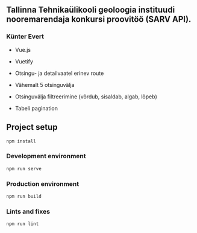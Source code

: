 ## Tallinna Tehnikaülikooli geoloogia instituudi nooremarendaja konkursi proovitöö (SARV API).
### Künter Evert

* Vue.js 

* Vuetify

* Otsingu- ja detailvaatel erinev route

* Vähemalt 5 otsinguvälja

* Otsinguvälja filtreerimine (võrdub, sisaldab, algab, lõpeb)

* Tabeli pagination



## Project setup
```
npm install
```

### Development environment
```
npm run serve
```

### Production environment
```
npm run build
```

### Lints and fixes 
```
npm run lint
```


